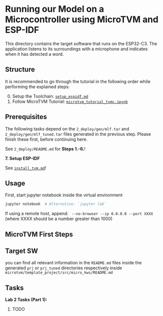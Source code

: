 # Running our Model on a Microcontroller using MicroTVM and ESP-IDF

This directory contains the target software that runs on the ESP32-C3. The application listens to its surroundings with a microphone and indicates when it has detected a word.

## Structure

It is recommended to go through the tutorial in the following order while performing the explained steps:

0. Setup the Toolchain: [`setup_espidf.md`](setup_espidf.md)
1. Follow MicroTVM Tutorial: [`microtvm_tutorial_tvmc.ipynb`](microtvm_tutorial_tvmc.ipynb)

## Prerequisites

The following tasks depend on the `2_deploy/gen/mlf.tar` and `2_deploy/gen/mlf_tuned.tar` files generated in the previous step. Please finish these first, before continuing here.

See `2_deploy/README.md` for **Steps 1.-6.**!

**7. Setup ESP-IDF**

See [`install_tvm.md`](install_tvm.md)!

## Usage

First, start jupyter notebook inside the virtual environment

```bash
jupyter notebook  # Alternative: `jupyter lab`
```

If using a remote host, append: ` --no-browser --ip 0.0.0.0 --port XXXX` (where XXXX should be a number greater than 1000)

## MicroTVM First Steps

## Target SW

you can find all relevant information in the `README.md` files inside the generated `prj` or `prj_tuned` directories respectively inside `microtvm/template_project/src/micro_kws/README.md`

## Tasks

**Lab 2 Tasks (Part 1):**

1. TODO